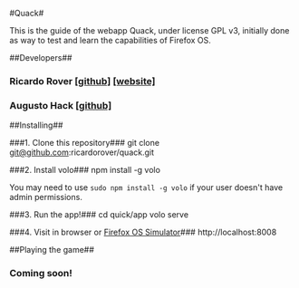 #Quack#

This is the guide of the webapp Quack, under license GPL v3, initially done as
way to test and learn the capabilities of Firefox OS.

##Developers##

### Ricardo Rover [[github]](https://github.com/ricardorover) [[website]](http://ricardo.joaorover.com)
### Augusto Hack [[github]](https://github.com/hackaugusto)


##Installing##

###1.  Clone this repository###
	git clone git@github.com:ricardorover/quack.git

###2.  Install volo###
	npm install -g volo

You may need to use `sudo npm install -g volo` if your user doesn't have admin permissions.

###3.  Run the app!###
	cd quick/app
	volo serve

###4.  Visit in browser or [Firefox OS Simulator](https://addons.mozilla.org/pt-br/firefox/addon/firefox-os-simulator/)###
	http://localhost:8008


##Playing the game##

### Coming soon!
